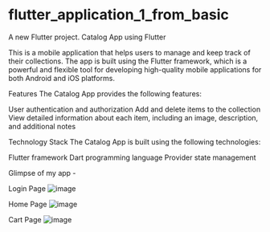 # flutter_application_1_from_basic

A new Flutter project.
Catalog App using Flutter

This is a mobile application that helps users to manage and keep track of their collections. The app is built using the Flutter framework, which is a powerful and flexible tool for developing high-quality mobile applications for both Android and iOS platforms.

Features
The Catalog App provides the following features:

User authentication and authorization
Add and delete items to the collection
View detailed information about each item, including an image, description, and additional notes

Technology Stack
The Catalog App is built using the following technologies:

Flutter framework
Dart programming language
Provider state management


Glimpse of my app - 

Login Page
![image](https://user-images.githubusercontent.com/93258349/227973986-c32df285-6d40-4213-8634-c637e69ad949.png)

Home Page
![image](https://user-images.githubusercontent.com/93258349/227974212-a325f7c0-5c7d-4d60-96ac-a4b65fc21782.png)

Cart Page
![image](https://user-images.githubusercontent.com/93258349/227983553-13e066f6-2aa3-45cb-b68a-99fc9da3ddf6.png)
